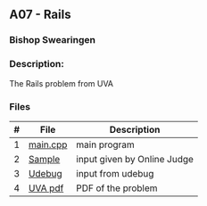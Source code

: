 ## A07 - Rails
### Bishop Swearingen
### Description: 

The Rails problem from UVA 

### Files

|   #   | File             | Description                                        |
| :---: | ---------------- | -------------------------------------------------- |
|   1   | [main.cpp](https://github.com/BishopSwearingen/4883-Prog-Tech/blob/main/Assignments/A07/main.cpp)         | main program     |
|   2   | [Sample](https://github.com/BishopSwearingen/4883-Prog-Tech/blob/main/Assignments/A07/sampleinput) | input given by Online Judge         |
|   3   | [Udebug](https://github.com/BishopSwearingen/4883-Prog-Tech/blob/main/Assignments/A07/input1) | input from udebug |
|   4  | [UVA pdf](https://github.com/BishopSwearingen/4883-Prog-Tech/blob/main/Assignments/A06/10226.pdf) | PDF of the problem |

